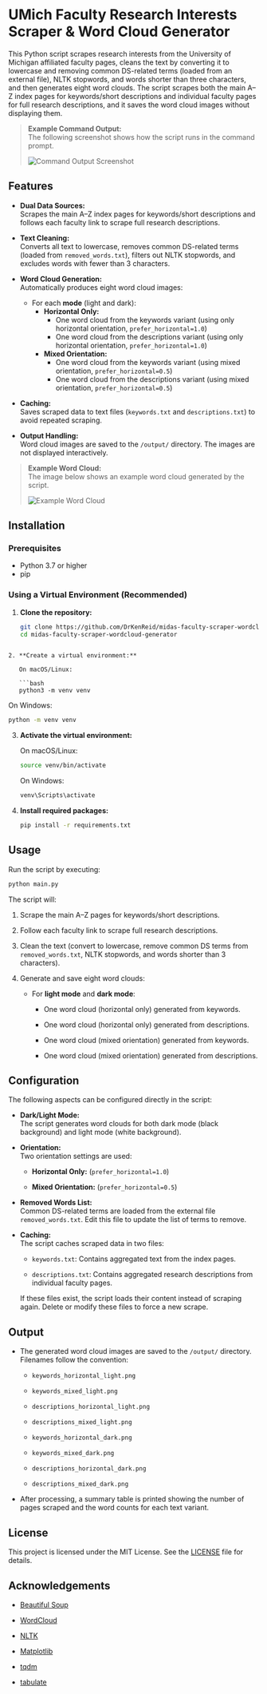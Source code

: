 # UMich Faculty Research Interests Scraper & Word Cloud Generator

This Python script scrapes research interests from the University of Michigan affiliated faculty pages, cleans the text by converting it to lowercase and removing common DS-related terms (loaded from an external file), NLTK stopwords, and words shorter than three characters, and then generates eight word clouds. The script scrapes both the main A–Z index pages for keywords/short descriptions and individual faculty pages for full research descriptions, and it saves the word cloud images without displaying them.

> **Example Command Output:**  
> The following screenshot shows how the script runs in the command prompt.
>
> ![Command Output Screenshot](example/example-output-scraper-wordcloud.png)

## Features

* **Dual Data Sources:**  
  Scrapes the main A–Z index pages for keywords/short descriptions and follows each faculty link to scrape full research descriptions.

* **Text Cleaning:**  
  Converts all text to lowercase, removes common DS-related terms (loaded from `removed_words.txt`), filters out NLTK stopwords, and excludes words with fewer than 3 characters.

* **Word Cloud Generation:**  
  Automatically produces eight word cloud images:
  
  * For each **mode** (light and dark):
    * **Horizontal Only:**  
      - One word cloud from the keywords variant (using only horizontal orientation, `prefer_horizontal=1.0`)
      - One word cloud from the descriptions variant (using only horizontal orientation, `prefer_horizontal=1.0`)
    * **Mixed Orientation:**  
      - One word cloud from the keywords variant (using mixed orientation, `prefer_horizontal=0.5`)
      - One word cloud from the descriptions variant (using mixed orientation, `prefer_horizontal=0.5`)

* **Caching:**  
  Saves scraped data to text files (`keywords.txt` and `descriptions.txt`) to avoid repeated scraping.

* **Output Handling:**  
  Word cloud images are saved to the `/output/` directory. The images are not displayed interactively.

> **Example Word Cloud:**  
> The image below shows an example word cloud generated by the script.
>
> ![Example Word Cloud](example/example-wordcloud.png)

## Installation

### Prerequisites

* Python 3.7 or higher  
* pip

### Using a Virtual Environment (Recommended)

1. **Clone the repository:**

   ```bash
   git clone https://github.com/DrKenReid/midas-faculty-scraper-wordcloud-generator.git
   cd midas-faculty-scraper-wordcloud-generator
```

2. **Create a virtual environment:**

   On macOS/Linux:

   ```bash
   python3 -m venv venv
   ```

   On Windows:

   ```bash
   python -m venv venv
   ```

3. **Activate the virtual environment:**

   On macOS/Linux:

   ```bash
   source venv/bin/activate
   ```

   On Windows:

   ```bash
   venv\Scripts\activate
   ```

4. **Install required packages:**

   ```bash
   pip install -r requirements.txt
   ```

## Usage

Run the script by executing:

```bash
python main.py
```

The script will:

1. Scrape the main A–Z pages for keywords/short descriptions.

2. Follow each faculty link to scrape full research descriptions.

3. Clean the text (convert to lowercase, remove common DS terms from `removed_words.txt`, NLTK stopwords, and words shorter than 3 characters).

4. Generate and save eight word clouds:

   * For **light mode** and **dark mode**:

     * One word cloud (horizontal only) generated from keywords.

     * One word cloud (horizontal only) generated from descriptions.

     * One word cloud (mixed orientation) generated from keywords.

     * One word cloud (mixed orientation) generated from descriptions.

## Configuration

The following aspects can be configured directly in the script:

* **Dark/Light Mode:**\
  The script generates word clouds for both dark mode (black background) and light mode (white background).

* **Orientation:**\
  Two orientation settings are used:

  * **Horizontal Only:** (`prefer_horizontal=1.0`)

  * **Mixed Orientation:** (`prefer_horizontal=0.5`)

* **Removed Words List:**\
  Common DS-related terms are loaded from the external file `removed_words.txt`. Edit this file to update the list of terms to remove.

* **Caching:**\
  The script caches scraped data in two files:

  * `keywords.txt`: Contains aggregated text from the index pages.

  * `descriptions.txt`: Contains aggregated research descriptions from individual faculty pages.

  If these files exist, the script loads their content instead of scraping again. Delete or modify these files to force a new scrape.

## Output

* The generated word cloud images are saved to the `/output/` directory. Filenames follow the convention:

  * `keywords_horizontal_light.png`

  * `keywords_mixed_light.png`

  * `descriptions_horizontal_light.png`

  * `descriptions_mixed_light.png`

  * `keywords_horizontal_dark.png`

  * `keywords_mixed_dark.png`

  * `descriptions_horizontal_dark.png`

  * `descriptions_mixed_dark.png`

* After processing, a summary table is printed showing the number of pages scraped and the word counts for each text variant.

## License

This project is licensed under the MIT License. See the [LICENSE](https://chatgpt.com/c/LICENSE) file for details.

## Acknowledgements

* [Beautiful Soup](https://www.crummy.com/software/BeautifulSoup/)

* [WordCloud](https://github.com/amueller/word_cloud)

* [NLTK](https://www.nltk.org/)

* [Matplotlib](https://matplotlib.org/)

* [tqdm](https://github.com/tqdm/tqdm)

* [tabulate](https://pypi.org/project/tabulate/)